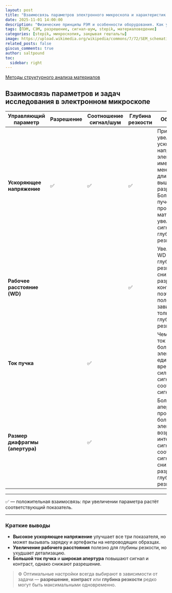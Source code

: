 ```yaml
---
layout: post
title: "Взаимосвязь параметров электронного микроскопа и характеристик изображения"
date: 2025-11-01 14:00:00
description: "Физические принципы РЭМ и особенности оборудования. Как ускоряющее напряжение, ток пучка и размер апертуры влияют на разрешение, контраст и глубину резкости в растровом электронном микроскопе."
tags: [ПЭМ, СЭМ, разрешение, сигнал-шум, stepik, материаловедение]  
categories: [stepik, микроскопия, закрывая гештальты]
image: https://upload.wikimedia.org/wikipedia/commons/7/72/SEM_schematic_en.svg
related_posts: false
giscus_comments: true
author: saltpound
toc:
  sidebar: right
---
```


[Методы структурного анализа материалов](https://stepik.org/lesson/347958/step/14?unit=331783)

## Взаимосвязь параметров и задач исследования в электронном микроскопе

| Управляющий параметр        | Разрешение | Соотношение сигнал/шум | Глубина резкости | Объяснение |
|------------------------------|-------------|--------------------------|------------------|-------------|
| **Ускоряющее напряжение**    | ✅           | ✅                       | ✅               | При увеличении ускоряющего напряжения электроны имеют меньшую длину волны → выше разрешение. Более жёсткий пучок сильнее проникает в материал → увеличивается сигнал и глубина резкости. |
| **Рабочее расстояние (WD)**  |             |                          | ✅               | Увеличение WD повышает глубину резкости, но снижает разрешение и контраст, поэтому положительная зависимость только с глубиной резкости. |
| **Ток пучка**                |             | ✅                       |                  | Чем больше ток пучка, тем больше число электронов за единицу времени → сильнее сигнал и выше соотношение сигнал/шум. |
| **Размер диафрагмы (апертура)** |             | ✅                       |                  | Большая апертура пропускает больше электронов → возрастает интенсивность сигнала и соотношение сигнал/шум, но снижается разрешение и глубина резкости. |

---

✅ — положительная взаимосвязь: при увеличении параметра растёт соответствующий показатель.

---

### Краткие выводы

- **Высокое ускоряющее напряжение** улучшает все три показателя, но может вызывать зарядку и артефакты на непроводящих образцах.
- **Увеличение рабочего расстояния** полезно для глубины резкости, но ухудшает детализацию.
- **Большой ток пучка** и **широкая апертура** повышают сигнал и контраст, однако снижают разрешение.

> ⚙️ Оптимальные настройки всегда выбирают в зависимости от задачи — **разрешение**, **контраст** или **глубина резкости** редко могут быть максимальными одновременно.
